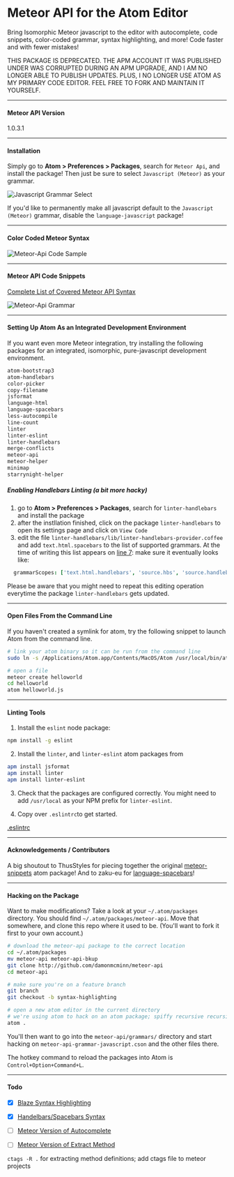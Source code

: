 Meteor API for the Atom Editor
=======================================

Bring Isomorphic Meteor javascript to the editor with autocomplete, code snippets, color-coded grammar, syntax highlighting, and more!  Code faster and with fewer mistakes!  

THIS PACKAGE IS DEPRECATED.  THE APM ACCOUNT IT WAS PUBLISHED UNDER WAS CORRUPTED DURING AN APM UPGRADE, AND I AM NO LONGER ABLE TO PUBLISH UPDATES.  PLUS, I NO LONGER USE ATOM AS MY PRIMARY CODE EDITOR.  FEEL FREE TO FORK AND MAINTAIN IT YOURSELF.

---------------------------------------
#### Meteor API Version  

1.0.3.1

---------------------------------------
#### Installation  

Simply go to **Atom > Preferences > Packages**, search for ``Meteor Api``, and install the package!  Then just be sure to select ``Javascript (Meteor)`` as your grammar.

![Javascript Grammar Select](https://raw.githubusercontent.com/awatson1978/meteor-api/master/screenshots/javascript-meteor-select.png)  


If you'd like to permanently make all javascript default to the ``Javascript (Meteor)`` grammar, disable the ``language-javascript`` package!

---------------------------------------
#### Color Coded Meteor Syntax  

![Meteor-Api Code Sample](https://raw.githubusercontent.com/awatson1978/meteor-api/master/screenshots/code-sample.png)  


---------------------------------------
#### Meteor API Code Snippets  

[Complete List of Covered Meteor API Syntax](https://github.com/awatson1978/meteor-api/blob/master/api.md)

![Meteor-Api Grammar](https://raw.githubusercontent.com/awatson1978/meteor-api/master/screenshots/grammar-snippets.png)  



---------------------------------------
#### Setting Up Atom As an Integrated Development Environment

If you want even more Meteor integration, try installing the following packages for an integrated, isomorphic, pure-javascript development environment.  

````sh
atom-bootstrap3
atom-handlebars
color-picker
copy-filename
jsformat
language-html
language-spacebars
less-autocompile
line-count
linter
linter-eslint
linter-handlebars
merge-conflicts
meteor-api
meteor-helper
minimap
starrynight-helper
````


##### Enabling Handlebars Linting (a bit more hacky)

1. go to **Atom > Preferences > Packages**, search for ``linter-handlebars`` and install the package
2. after the instllation finished, click on the package ``linter-handlebars`` to open its settings page and click on ``View Code``
3. edit the file `linter-handlebars/lib/linter-handlebars-provider.coffee` and add `text.html.spacebars` to the list of supported grammars. At the time of writing this list appears on [line 7](https://github.com/AtomLinter/linter-handlebars/blob/v2.0.0/lib/linter-handlebars-provider.coffee#L7): make sure it eventually looks like:

````coffeescript
  grammarScopes: ['text.html.handlebars', 'source.hbs', 'source.handlebars', 'text.html.spacebars']
````

Please be aware that you might need to repeat this editing operation everytime the package  ``linter-handlebars`` gets updated.

---------------------------------------
#### Open Files From the Command Line

If you haven't created a symlink for atom, try the following snippet to launch Atom from the command line.  

````sh
# link your atom binary so it can be run from the command line
sudo ln -s /Applications/Atom.app/Contents/MacOS/Atom /usr/local/bin/atom

# open a file
meteor create helloworld
cd helloworld
atom helloworld.js
````
---------------------------------------
#### Linting Tools  

1. Install the ``eslint`` node package:
````sh
npm install -g eslint
````

2. Install the ``linter``, and ``linter-eslint`` atom packages from 

````sh
apm install jsformat
apm install linter
apm install linter-eslint
````

3. Check that the packages are configured correctly.  You might need to add ``/usr/local`` as your NPM prefix for ``linter-eslint``.  

4.  Copy over ``.eslintrc``to get started.  

[.eslintrc](https://github.com/yauh/meteor-with-style/blob/master/.eslintrc)   


  
  
---------------------------------------
#### Acknowledgements / Contributors

A big shoutout to ThusStyles for piecing together the original [meteor-snippets](https://github.com/ThusStyles/meteor-snippets) atom package!  And to zaku-eu for [language-spacebars](https://atom.io/packages/language-spacebars)!

---------------------------------------
#### Hacking on the Package

Want to make modifications?  Take a look at your ``~/.atom/packages`` directory.  You should find ``~/.atom/packages/meteor-api``.  Move that somewhere, and clone this repo where it used to be.  (You'll want to fork it first to your own account.)

````sh
# download the meteor-api package to the correct location
cd ~/.atom/packages
mv meteor-api meteor-api-bkup
git clone http://github.com/damonmcminn/meteor-api
cd meteor-api

# make sure you're on a feature branch 
git branch
git checkout -b syntax-highlighting

# open a new atom editor in the current directory
# we're using atom to hack on an atom package; spiffy recursive recursive!
atom .  
```` 
You'll then want to go into the ``meteor-api/grammars/`` directory and start hacking on ``meteor-api-grammar-javascript.cson`` and the other files there.  

The hotkey command to reload the packages into Atom is ``Control+Option+Command+L``.  


---------------------------------------
#### Todo

- [x] [Blaze Syntax Highlighting](http://stackoverflow.com/questions/22363070/how-do-i-make-a-default-syntax-by-filetype-in-atom-text-editor)  
- [x] [Handelbars/Spacebars Syntax](https://atom.io/packages/atom-handlebars)  
- [ ] [Meteor Version of Autocomplete](https://atom.io/packages/autocomplete-plus)  
- [ ] [Meteor Version of Extract Method](https://atom.io/packages/extract-method)  


``ctags -R .`` for extracting method definitions; add ctags file to meteor projects
